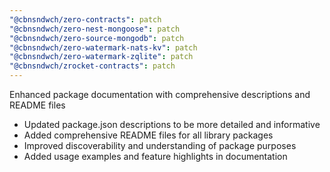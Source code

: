```yaml
---
"@cbnsndwch/zero-contracts": patch
"@cbnsndwch/zero-nest-mongoose": patch
"@cbnsndwch/zero-source-mongodb": patch
"@cbnsndwch/zero-watermark-nats-kv": patch
"@cbnsndwch/zero-watermark-zqlite": patch
"@cbnsndwch/zrocket-contracts": patch
---
```


Enhanced package documentation with comprehensive descriptions and README files

- Updated package.json descriptions to be more detailed and informative
- Added comprehensive README files for all library packages
- Improved discoverability and understanding of package purposes
- Added usage examples and feature highlights in documentation

